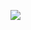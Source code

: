 [![](https://jitpack.io/v/TanishPlayz8741/TanishPlayzPl.svg)](https://jitpack.io/#TanishPlayz8741/TanishPlayzPl)
